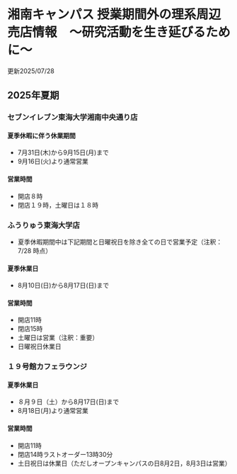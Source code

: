 # 湘南キャンパス 授業期間外の理系周辺　売店情報　～研究活動を生き延びるために～ 
更新2025/07/28

## 2025年夏期

### セブンイレブン東海大学湘南中央通り店

#### 夏季休暇に伴う休業期間
- 7月31日(木)から9月15日(月)まで
- 9月16日(火)より通常営業

#### 営業時間
- 開店８時
- 閉店１９時，土曜日は１８時

### ふうりゅう東海大学店

- 夏季休暇期間中は下記期間と日曜祝日を除き全ての日で営業予定（注釈：7/28 時点）
#### 夏季休業日
- 8月10日(日)から8月17日(日)まで

#### 営業時間
- 開店11時
- 閉店15時
- 土曜日は営業（注釈：重要）
- 日曜祝日休業日

### １９号館カフェラウンジ

#### 夏季休業日
- ８月９日（土）から8月17日(日)まで
- 8月18日(月)より通常営業

#### 営業時間
- 開店11時
- 閉店14時ラストオーダー13時30分
- 土日祝日は休業日（ただしオープンキャンパスの日8月2日，8月3日は営業）


